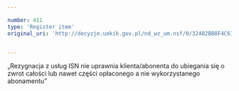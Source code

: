 ```yaml
---

number: 411
type: 'Register item'
original_uri: 'http://decyzje.uokik.gov.pl/nd_wz_um.nsf/0/32402BB8F4C61D45C12572DD00329547?OpenDocument'


---
```


„Rezygnacja z usług ISN nie uprawnia klienta/abonenta do ubiegania się o zwrot całości lub nawet części opłaconego a nie wykorzystanego abonamentu”
